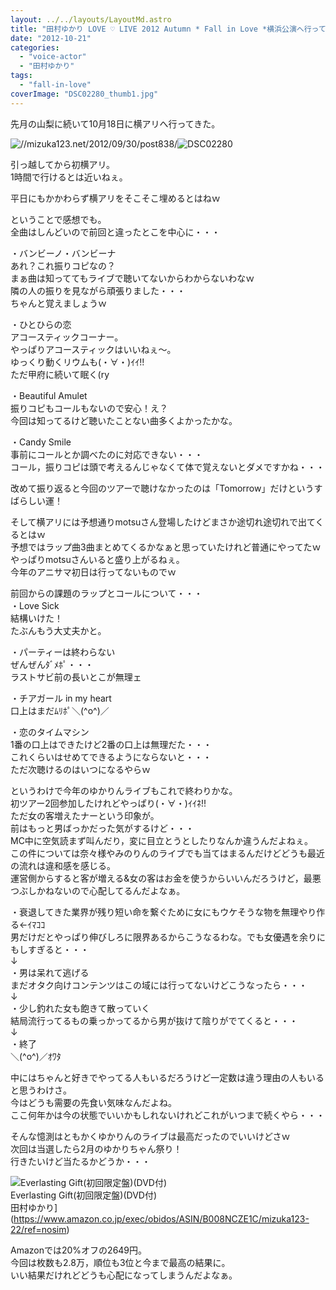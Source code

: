 ```yaml
---
layout: ../../layouts/LayoutMd.astro
title: "田村ゆかり LOVE ♡ LIVE 2012 Autumn * Fall in Love *横浜公演へ行ってきた"
date: "2012-10-21"
categories: 
  - "voice-actor"
  - "田村ゆかり"
tags: 
  - "fall-in-love"
coverImage: "DSC02280_thumb1.jpg"
---
```


先月の山梨に続いて10月18日に横アリへ行ってきた。

![//mizuka123.net/2012/09/30/post838/](/archive/images/DSC02280.jpg "田村ゆかり LOVE ♡ LIVE 2012 Autumn * Fall in Love * 山梨公演へ行ってきた(感想編) » みずかるちゃー | みずかるちゃー")![DSC02280](/archive/images/DSC02280_thumb.jpg "DSC02280")


引っ越してから初横アリ。  
1時間で行けるとは近いねぇ。

平日にもかかわらず横アリをそこそこ埋めるとはねｗ

ということで感想でも。  
全曲はしんどいので前回と違ったとこを中心に・・・

・バンビーノ・バンビーナ  
あれ？これ振りコピなの？  
まぁ曲は知っててもライブで聴いてないからわからないわなｗ  
隣の人の振りを見ながら頑張りました・・・  
ちゃんと覚えましょうｗ

・ひとひらの恋  
アコースティックコーナー。  
やっぱりアコースティックはいいねぇ～。  
ゆっくり動くリウムも(・∀・)ｲｲ!!  
ただ甲府に続いて眠く(ry

・Beautiful Amulet  
振りコピもコールもないので安心！え？  
今回は知ってるけど聴いたことない曲多くよかったかな。

・Candy Smile  
事前にコールとか調べたのに対応できない・・・  
コール，振りコピは頭で考えるんじゃなくて体で覚えないとダメですかね・・・

改めて振り返ると今回のツアーで聴けなかったのは「Tomorrow」だけというすばらしい運！

そして横アリには予想通りmotsuさん登場したけどまさか途切れ途切れで出てくるとはｗ  
予想ではラップ曲3曲まとめてくるかなぁと思っていたけれど普通にやってたｗ  
やっぱりmotsuさんいると盛り上がるねぇ。  
今年のアニサマ初日は行ってないものでｗ

前回からの課題のラップとコールについて・・・  
・Love Sick  
結構いけた！  
たぶんもう大丈夫かと。

・パーティーは終わらない  
ぜんぜんﾀﾞﾒﾎﾟ・・・  
ラストサビ前の長いとこが無理ェ

・チアガール in my heart  
口上はまだﾑﾘﾎﾟ＼(^o^)／

・恋のタイムマシン  
1番の口上はできたけど2番の口上は無理だた・・・  
これくらいはせめてできるようにならないと・・・  
ただ次聴けるのはいつになるやらｗ

というわけで今年のゆかりんライブもこれで終わりかな。  
初ツアー2回参加したけれどやっぱり(・∀・)ｲｲﾈ!!  
ただ女の客増えたナーという印象が。  
前はもっと男ばっかだった気がするけど・・・  
MC中に空気読まず叫んだり，変に目立とうとしたりなんか違うんだよねぇ。  
この件については奈々様やみのりんのライブでも当てはまるんだけどどうも最近の流れは違和感を感じる。  
運営側からすると客が増える&女の客はお金を使うからいいんだろうけど，最悪つぶしかねないので心配してるんだよなぁ。

・衰退してきた業界が残り短い命を繋ぐために女にもウケそうな物を無理やり作る←ｲﾏｺｺ  
男だけだとやっぱり伸びしろに限界あるからこうなるわな。でも女優遇を余りにもしすぎると・・・  
↓  
・男は呆れて逃げる  
まだオタク向けコンテンツはこの域には行ってないけどこうなったら・・・  
↓  
・少し釣れた女も飽きて散っていく  
結局流行ってるもの乗っかってるから男が抜けて陰りがでてくると・・・  
↓  
・終了  
＼(^o^)／ｵﾜﾀ

中にはちゃんと好きでやってる人もいるだろうけど一定数は違う理由の人もいると思うわけさ。  
今はどうも需要の先食い気味なんだよね。  
ここ何年かは今の状態でいいかもしれないけれどこれがいつまで続くやら・・・

そんな憶測はともかくゆかりんのライブは最高だったのでいいけどさｗ  
次回は当選したら2月のゆかりちゃん祭り！  
行きたいけど当たるかどうか・・・

![Everlasting Gift(初回限定盤)(DVD付)](/archive/images/51mHRxvP-dL._SL160_.jpg)  
Everlasting Gift(初回限定盤)(DVD付)  
田村ゆかり](https://www.amazon.co.jp/exec/obidos/ASIN/B008NCZE1C/mizuka123-22/ref=nosim)

Amazonでは20%オフの2649円。  
今回は枚数も2.8万，順位も3位と今まで最高の結果に。  
いい結果だけれどどうも心配になってしまうんだよなぁ。
